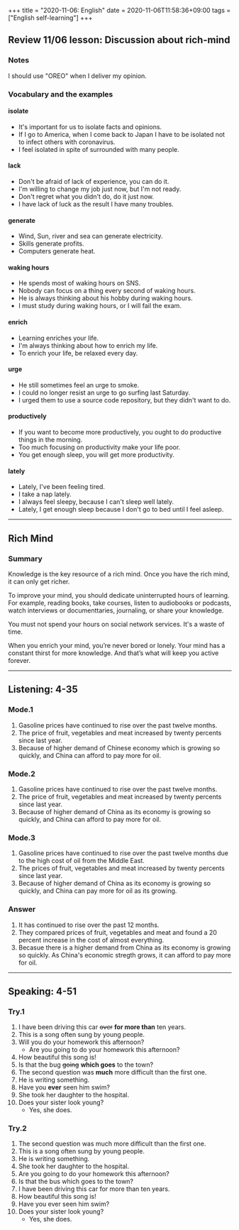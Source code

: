 +++
title =  "2020-11-06: English"
date = 2020-11-06T11:58:36+09:00
tags = ["English self-learning"]
+++

## Review 11/06 lesson: Discussion about rich-mind

### Notes

I should use "OREO" when I deliver my opinion.

### Vocabulary and the examples

#### isolate
* It's important for us to isolate facts and opinions.
* If I go to America, when I come back to Japan I have to be isolated not to infect others with coronavirus.
* I feel isolated in spite of surrounded with many people.

#### lack
* Don't be afraid of lack of experience, you can do it.
* I'm willing to change my job just now, but I'm not ready.
* Don't regret what you didn't do, do it just now.
* I have lack of luck as the result I have many troubles.

#### generate
* Wind, Sun, river and sea can generate electricity.
* Skills generate profits.
* Computers generate heat.

#### waking hours
* He spends most of waking hours on SNS.
* Nobody can focus on a thing every second of waking hours. 
* He is always thinking about his hobby during waking hours.
* I must study during waking hours, or I will fail the exam.

#### enrich
* Learning enriches your life.
* I'm always thinking about how to enrich my life.
* To enrich your life, be relaxed every day.

#### urge
* He still sometimes feel an urge to smoke.
* I could no longer resist an urge to go surfing last Saturday.
* I urged them to use a source code repository, but they didn't want to do.

#### productively
* If you want to become more productively, you ought to do productive things in the morning.
* Too much focusing on productivity make your life poor.
* You get enough sleep, you will get more productivity.

#### lately
* Lately, I've been feeling tired.
* I take a nap lately.
* I always feel sleepy, because I can't sleep well lately.
* Lately, I get enough sleep because I don't go to bed until I feel asleep.

- - -
## Rich Mind

### Summary 

Knowledge is the key resource of a rich mind.
Once you have the rich mind, it can only get richer.

To improve your mind, you should dedicate uninterrupted hours of learning.
For example, reading books, take courses, listen to audiobooks or podcasts, 
watch interviews or documenttaries, journaling, or share your knowledge.

You must not spend your hours on social network services.
It's a waste of time.

When you enrich your mind, you’re never bored or lonely.
Your mind has a constant thirst for more knowledge.
And that’s what will keep you active forever.

- - -

## Listening: 4-35

### Mode.1

1. Gasoline prices have continued to rise over the past twelve months.
2. The price of fruit, vegetables and meat increased by twenty percents since last year.
3. Because of higher demand of Chinese economy which is growing so quickly, and China can afford to pay more for oil.

### Mode.2

1. Gasoline prices have continued to rise over the past twelve months.
2. The price of fruit, vegetables and meat increased by twenty percents since last year.
3. Because of higher demand of China as its economy is growing so quickly, and China can afford to pay more for oil.

### Mode.3

1. Gasoline prices have continued to rise over the past twelve months due to the high cost of oil from the Middle East.
2. The prices of fruit, vegetables and meat increased by twenty percents since last year.
3. Because of higher demand of China as its economy is growing so quickly, and China can pay more for oil as its growing.

### Answer

1. It has continued to rise over the past 12 months.
2. They compared prices of fruit, vegetables and meat and found a 20 percent increase in the cost of almost everything.
3. Becasue there is a higher demand from China as its economy is growing so quickly.
    As China's economic stregth grows, it can afford to pay more for oil.

- - -

## Speaking: 4-51

### Try.1

1. I have been driving this car ~~over~~ **for more than** ten years.
2. This is a song often sung by young people.
3. Will you do your homework this afternoon?
    - Are you going to do your homework this afternoon? 
4. How beautiful this song is!
5. Is that the bug ~~going~~ **which goes** to the town?
6. The second question was **much** more difficult than the first one.
7. He is writing something.
8. Have you **ever** seen him swim?
9. She took her daughter to the hospital.
10. Does your sister look young?
    - Yes, she does.

### Try.2

1. The second question was much more difficult than the first one.
2. This is a song often sung by young people.
3. He is writing something.
4. She took her daughter to the hospital.
5. Are you going to do your homework this afternoon?
6. Is that the bus which goes to the town?
7. I have been driving this car for more than ten years.
8. How beautiful this song is!
9. Have you ever seen him swim?
10. Does your sister look young?
    - Yes, she does.

